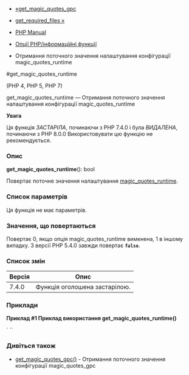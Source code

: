 - [«get_magic_quotes_gpc](function.get-magic-quotes-gpc.md)
- [get_required_files »](function.get-required-files.md)

- [PHP Manual](index.md)
- [Опції PHP/інформаційні функції](ref.info.md)
- Отримання поточного значення налаштування конфігурації
magic_quotes_runtime

#get_magic_quotes_runtime

(PHP 4, PHP 5, PHP 7)

get_magic_quotes_runtime — Отримання поточного значення налаштування
конфігурації magic_quotes_runtime

**Увага**

Ця функція *ЗАСТАРІЛА*, починаючи з PHP 7.4.0 і була *ВИДАЛЕНА*, починаючи з
PHP 8.0.0 Використовувати цю функцію не рекомендується.

### Опис

**get_magic_quotes_runtime**(): bool

Повертає поточне значення налаштування
[magic_quotes_runtime](info.configuration.md#ini.magic-quotes-runtime).

### Список параметрів

Ця функція не має параметрів.

### Значення, що повертаються

Повертає 0, якщо опція magic_quotes_runtime вимкнена, 1 в іншому
випадку. З версії PHP 5.4.0 завжди повертає **`false`**.

### Список змін

| Версія | Опис |
|--------|-------------------------------|
| 7.4.0 | Функція оголошена застарілою. |

### Приклади

**Приклад #1 Приклад використання **get_magic_quotes_runtime()****

` <?php// Перевірка, працює ли magic_quotes_runtimeif (get_magic_quotes_runtime()){    // відключення   set_magic_quotes_runtime(false);}?> ``

### Дивіться також

- [get_magic_quotes_gpc()](function.get-magic-quotes-gpc.md) -
Отримання поточного значення конфігурації magic_quotes_gpc
